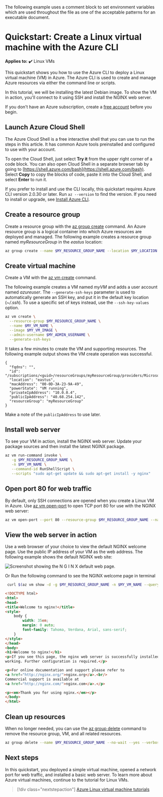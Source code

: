 
<!-- 
```variables
export MY_RESOURCE_GROUP_NAME=myResourceGroup
export MY_LOCATION=eastus
export MY_VM_NAME=myVM
export MY_VM_IMAGE=debian
export MY_ADMIN_USERNAME=azureuser
```
-->

The following example uses a comment block to set environment variables which are used throughout the file as one of the acceptable patterns for an executable document.


# Quickstart: Create a Linux virtual machine with the Azure CLI

**Applies to:** :heavy_check_mark: Linux VMs

This quickstart shows you how to use the Azure CLI to deploy a Linux virtual machine (VM) in Azure. The Azure CLI is used to create and manage Azure resources via either the command line or scripts.

In this tutorial, we will be installing the latest Debian image. To show the VM in action, you'll connect to it using SSH and install the NGINX web server.

If you don't have an Azure subscription, create a [free account](https://azure.microsoft.com/free/?WT.mc_id=A261C142F) before you begin.

## Launch Azure Cloud Shell

The Azure Cloud Shell is a free interactive shell that you can use to run the steps in this article. It has common Azure tools preinstalled and configured to use with your account. 

To open the Cloud Shell, just select **Try it** from the upper right corner of a code block. You can also open Cloud Shell in a separate browser tab by going to [https://shell.azure.com/bash](https://shell.azure.com/bash). Select **Copy** to copy the blocks of code, paste it into the Cloud Shell, and select **Enter** to run it.

If you prefer to install and use the CLI locally, this quickstart requires Azure CLI version 2.0.30 or later. Run `az --version` to find the version. If you need to install or upgrade, see [Install Azure CLI]( /cli/azure/install-azure-cli).



## Create a resource group

Create a resource group with the [az group create](/cli/azure/group) command. An Azure resource group is a logical container into which Azure resources are deployed and managed. The following example creates a resource group named *myResourceGroup* in the *eastus* location:

```bash
az group create --name $MY_RESOURCE_GROUP_NAME --location $MY_LOCATION
```

## Create virtual machine

Create a VM with the [az vm create](/cli/azure/vm) command.

The following example creates a VM named *myVM* and adds a user account named *azureuser*. The `--generate-ssh-keys` parameter is used to automatically generate an SSH key, and put it in the default key location (*~/.ssh*). To use a specific set of keys instead, use the `--ssh-key-values` option.

```bash
az vm create \
  --resource-group $MY_RESOURCE_GROUP_NAME \
  --name $MY_VM_NAME \
  --image $MY_VM_IMAGE \
  --admin-username $MY_ADMIN_USERNAME \
  --generate-ssh-keys
```

It takes a few minutes to create the VM and supporting resources. The following example output shows the VM create operation was successful.
<!--expected_similarity=0.2-->
```Output
{
  "fqdns": "",
  "id": "/subscriptions/<guid>/resourceGroups/myResourceGroup/providers/Microsoft.Compute/virtualMachines/myVM",
  "location": "eastus",
  "macAddress": "00-0D-3A-23-9A-49",
  "powerState": "VM running",
  "privateIpAddress": "10.0.0.4",
  "publicIpAddress": "40.68.254.142",
  "resourceGroup": "myResourceGroup"
}
```

Make a note of the `publicIpAddress` to use later.

## Install web server

To see your VM in action, install the NGINX web server. Update your package sources and then install the latest NGINX package.

```bash
az vm run-command invoke \
   -g $MY_RESOURCE_GROUP_NAME \
   -n $MY_VM_NAME \
   --command-id RunShellScript \
   --scripts "sudo apt-get update && sudo apt-get install -y nginx"
```

## Open port 80 for web traffic

By default, only SSH connections are opened when you create a Linux VM in Azure. Use [az vm open-port](/cli/azure/vm) to open TCP port 80 for use with the NGINX web server:

```bash
az vm open-port --port 80 --resource-group $MY_RESOURCE_GROUP_NAME --name $MY_VM_NAME
```

## View the web server in action

Use a web browser of your choice to view the default NGINX welcome page. Use the public IP address of your VM as the web address. The following example shows the default NGINX web site:

![Screenshot showing the N G I N X default web page.](./media/quick-create-cli/nginix-welcome-page-debian.png)

Or Run the following command to see the NGINX welcome page in terminal

```bash
 curl $(az vm show -d -g $MY_RESOURCE_GROUP_NAME -n $MY_VM_NAME --query "publicIps" -o tsv)
```

<!--expected_similarity=0.8-->
```HTML
<!DOCTYPE html>
<html>
<head>
<title>Welcome to nginx!</title>
<style>
    body {
        width: 35em;
        margin: 0 auto;
        font-family: Tahoma, Verdana, Arial, sans-serif;
    }
</style>
</head>
<body>
<h1>Welcome to nginx!</h1>
<p>If you see this page, the nginx web server is successfully installed and
working. Further configuration is required.</p>

<p>For online documentation and support please refer to
<a href="http://nginx.org/">nginx.org</a>.<br/>
Commercial support is available at
<a href="http://nginx.com/">nginx.com</a>.</p>

<p><em>Thank you for using nginx.</em></p>
</body>
</html>
```

## Clean up resources

When no longer needed, you can use the [az group delete](/cli/azure/group) command to remove the resource group, VM, and all related resources. 

```bash
az group delete --name $MY_RESOURCE_GROUP_NAME --no-wait --yes --verbose
```

## Next steps

In this quickstart, you deployed a simple virtual machine, opened a network port for web traffic, and installed a basic web server. To learn more about Azure virtual machines, continue to the tutorial for Linux VMs.


> [!div class="nextstepaction"]
> [Azure Linux virtual machine tutorials](./tutorial-manage-vm.md)
